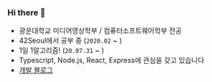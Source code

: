 ### Hi there 👋

<!--
**jho2301/jho2301** is a ✨ _special_ ✨ repository because its `README.md` (this file) appears on your GitHub profile.

Here are some ideas to get you started:

- 🔭 I’m currently working on ...
- 🌱 I’m currently learning ...
- 👯 I’m looking to collaborate on ...
- 🤔 I’m looking for help with ...
- 💬 Ask me about ...
- 📫 How to reach me: ...
- 😄 Pronouns: ...
- ⚡ Fun fact: ...
-->
- 광운대학교 미디어영상학부 / 컴퓨터소프트웨어학부 전공
- 42Seoul에서 공부 중 (`2020.02` ~ )
- 1일 1알고리즘! (`20.07.31` ~ )
- Typescript, Node.js, React, Express에 관심을 갖고 있습니다
- [개발 블로그](https://onwah.tistory.com/)
